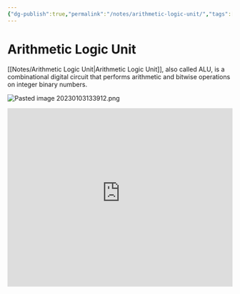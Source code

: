 ```yaml
---
{"dg-publish":true,"permalink":"/notes/arithmetic-logic-unit/","tags":[null]}
---
```




# Arithmetic Logic Unit
[[Notes/Arithmetic Logic Unit\|Arithmetic Logic Unit]], also called ALU, is a combinational digital circuit that performs arithmetic and bitwise operations on integer binary numbers.

![Pasted image 20230103133912.png](/img/user/Assets/Pasted%20image%2020230103133912.png)

<iframe width="100%" height="400" src="https://www.youtube-nocookie.com/embed/IzCIxPCfEP0" title="YouTube video player" frameborder="0" allow="accelerometer; autoplay; clipboard-write; encrypted-media; gyroscope; picture-in-picture" allowfullscreen></iframe>